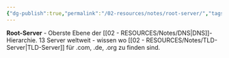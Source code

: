 ```yaml
---
{"dg-publish":true,"permalink":"/02-resources/notes/root-server/","tags":["informatik/netzwerk/dns/hierarchie","informatik/netzwerk/internet/wurzel","informatik/netzwerk/dns"],"noteIcon":"","updated":"2025-09-10T16:35:34.000+02:00"}
---
```



**Root-Server** - Oberste Ebene der [[02 - RESOURCES/Notes/DNS\|DNS]]-Hierarchie.
13 Server weltweit - wissen wo [[02 - RESOURCES/Notes/TLD-Server\|TLD-Server]] für .com, .de, .org zu finden sind.